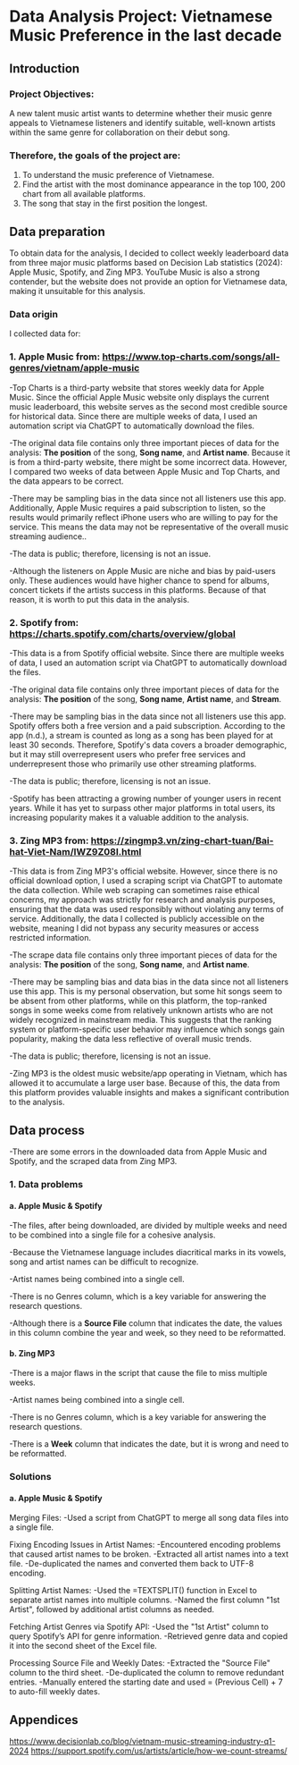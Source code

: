 # Data Analysis Project: Vietnamese Music Preference in the last decade
## Introduction
### Project Objectives:
A new talent music artist wants to determine whether their music genre appeals to Vietnamese listeners and identify suitable, well-known artists within the same genre for collaboration on their debut song.
### Therefore, the goals of the project are: 
1. To understand the music preference of Vietnamese. 
2. Find the artist with the most dominance appearance in the top 100, 200 chart from all available platforms. 
3. The song that stay in the first position the longest.

## Data preparation
To obtain data for the analysis, I decided to collect weekly leaderboard data from three major music platforms based on Decision Lab statistics (2024): Apple Music, Spotify, and Zing MP3. YouTube Music is also a strong contender, but the website does not provide an option for Vietnamese data, making it unsuitable for this analysis.
### Data origin
I collected data for:
### 1. Apple Music from: https://www.top-charts.com/songs/all-genres/vietnam/apple-music

-Top Charts is a third-party website that stores weekly data for Apple Music. Since the official Apple Music website only displays the current music leaderboard, this website serves as the second most credible source for historical data. Since there are multiple weeks of data, I used an automation script via ChatGPT to automatically download the files.

-The original data file contains only three important pieces of data for the analysis: **The position** of the song, **Song name**, and **Artist name**.
Because it is from a third-party website, there might be some incorrect data. However, I compared two weeks of data between Apple Music and Top Charts, and the data appears to be correct.

-There may be sampling bias in the data since not all listeners use this app. Additionally, Apple Music requires a paid subscription to listen, so the results would primarily reflect iPhone users who are willing to pay for the service. This means the data may not be representative of the overall music streaming audience..

-The data is public; therefore, licensing is not an issue.

-Although the listeners on Apple Music are niche and bias by paid-users only. These audiences would have higher chance to spend for albums, concert tickets if the artists success in this platforms. Because of that reason, it is worth to put this data in the analysis.

### 2. Spotify from: https://charts.spotify.com/charts/overview/global

-This data is a from Spotify official website. Since there are multiple weeks of data, I used an automation script via ChatGPT to automatically download the files.

-The original data file contains only three important pieces of data for the analysis: **The position** of the song, **Song name**, **Artist name**, and **Stream**.

-There may be sampling bias in the data since not all listeners use this app. Spotify offers both a free version and a paid subscription. According to the app (n.d.), a stream is counted as long as a song has been played for at least 30 seconds. Therefore, Spotify's data covers a broader demographic, but it may still overrepresent users who prefer free services and underrepresent those who primarily use other streaming platforms.

-The data is public; therefore, licensing is not an issue.

-Spotify has been attracting a growing number of younger users in recent years. While it has yet to surpass other major platforms in total users, its increasing popularity makes it a valuable addition to the analysis.

### 3. Zing MP3 from: https://zingmp3.vn/zing-chart-tuan/Bai-hat-Viet-Nam/IWZ9Z08I.html

-This data is from Zing MP3's official website. However, since there is no official download option, I used a scraping script via ChatGPT to automate the data collection. While web scraping can sometimes raise ethical concerns, my approach was strictly for research and analysis purposes, ensuring that the data was used responsibly without violating any terms of service. Additionally, the data I collected is publicly accessible on the website, meaning I did not bypass any security measures or access restricted information. 

-The scrape data file contains only three important pieces of data for the analysis: **The position** of the song, **Song name**, and **Artist name**.

-There may be sampling bias and data bias in the data since not all listeners use this app. This is my personal observation, but some hit songs seem to be absent from other platforms, while on this platform, the top-ranked songs in some weeks come from relatively unknown artists who are not widely recognized in mainstream media. This suggests that the ranking system or platform-specific user behavior may influence which songs gain popularity, making the data less reflective of overall music trends.

-The data is public; therefore, licensing is not an issue.

-Zing MP3 is the oldest music website/app operating in Vietnam, which has allowed it to accumulate a large user base. Because of this, the data from this platform provides valuable insights and makes a significant contribution to the analysis.

## Data process
-There are some errors in the downloaded data from Apple Music and Spotify, and the scraped data from Zing MP3.
### 1. Data problems

#### a. Apple Music & Spotify

-The files, after being downloaded, are divided by multiple weeks and need to be combined into a single file for a cohesive analysis.

-Because the Vietnamese language includes diacritical marks in its vowels, song and artist names can be difficult to recognize.

-Artist names being combined into a single cell.

-There is no Genres column, which is a key variable for answering the research questions.

-Although there is a **Source File** column that indicates the date, the values in this column combine the year and week, so they need to be reformatted.

#### b. Zing MP3

-There is a major flaws in the script that cause the file to miss multiple weeks.

-Artist names being combined into a single cell.

-There is no Genres column, which is a key variable for answering the research questions.

-There is a **Week** column that indicates the date, but it is wrong and need to be reformatted.

### Solutions

#### a. Apple Music & Spotify

Merging Files:
-Used a script from ChatGPT to merge all song data files into a single file.

Fixing Encoding Issues in Artist Names:
-Encountered encoding problems that caused artist names to be broken.
-Extracted all artist names into a text file.
-De-duplicated the names and converted them back to UTF-8 encoding.

Splitting Artist Names:
-Used the =TEXTSPLIT() function in Excel to separate artist names into multiple columns.
-Named the first column "1st Artist", followed by additional artist columns as needed.

Fetching Artist Genres via Spotify API:
-Used the "1st Artist" column to query Spotify’s API for genre information.
-Retrieved genre data and copied it into the second sheet of the Excel file.

Processing Source File and Weekly Dates:
-Extracted the "Source File" column to the third sheet.
-De-duplicated the column to remove redundant entries.
-Manually entered the starting date and used = (Previous Cell) + 7 to auto-fill weekly dates.

## Appendices

https://www.decisionlab.co/blog/vietnam-music-streaming-industry-q1-2024
https://support.spotify.com/us/artists/article/how-we-count-streams/
